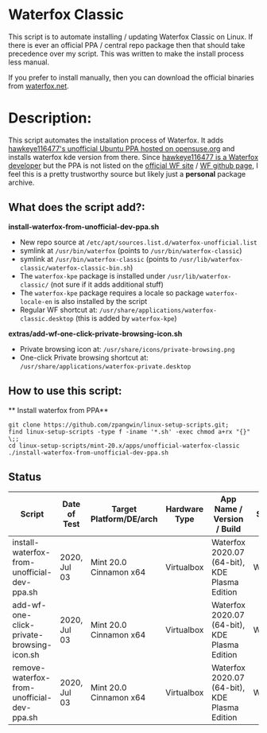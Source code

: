 # Waterfox Classic

This script is to automate installing / updating Waterfox Classic on Linux. If there is ever an official PPA / central repo package then that should take precedence over my script. This was written to make the install process less manual.

If you prefer to install manually, then you can download the official binaries from [waterfox.net](https://www.waterfox.net/).

# Description:

This script automates the installation process of Waterfox. It adds [hawkeye116477's unofficial Ubuntu PPA hosted on opensuse.org](http://download.opensuse.org/repositories/home:/hawkeye116477:/waterfox/xUbuntu_20.04) and installs waterfox kde version from there. Since [hawkeye116477 is a Waterfox developer](https://github.com/MrAlex94/Waterfox/commits?author=hawkeye116477) but the PPA is not listed on the [official WF site](https://www.waterfox.net/) / [WF github page](https://github.com/MrAlex94/Waterfox), I feel this is a pretty trustworthy source but likely just a **personal** package archive.

## What does the script add?:

**install-waterfox-from-unofficial-dev-ppa.sh**

* New repo source at `/etc/apt/sources.list.d/waterfox-unofficial.list`
* symlink at `/usr/bin/waterfox` (points to `/usr/bin/waterfox-classic`)
* symlink at `/usr/bin/waterfox-classic` (points to `/usr/lib/waterfox-classic/waterfox-classic-bin.sh`)
* The `waterfox-kpe` package is installed under `/usr/lib/waterfox-classic/` (not sure if it adds additional stuff)
* The `waterfox-kpe` package requires a locale so package `waterfox-locale-en` is also installed by the script
* Regular WF shortcut at: `/usr/share/applications/waterfox-classic.desktop` (this is added by `waterfox-kpe`)

**extras/add-wf-one-click-private-browsing-icon.sh**

* Private browsing icon at: `/usr/share/icons/private-browsing.png`
* One-click Private browsing shortcut at: `/usr/share/applications/waterfox-private.desktop`

## How to use this script:

** Install waterfox from PPA**

```
git clone https://github.com/zpangwin/linux-setup-scripts.git;
find linux-setup-scripts -type f -iname '*.sh' -exec chmod a+rx "{}" \;;
cd linux-setup-scripts/mint-20.x/apps/unofficial-waterfox-classic
./install-waterfox-from-unofficial-dev-ppa.sh
```

## Status

| Script                                      | Date of Test  | Target Platform/DE/arch | Hardware Type  | App Name / Version / Build   | Status  |
| ------------------------------------------- | ------------- | ------------------------| -------------- | ---------------------------- | ------- |
| install-waterfox-from-unofficial-dev-ppa.sh | 2020, Jul 03  | Mint 20.0 Cinnamon x64  | Virtualbox     | Waterfox 2020.07 (64-bit), KDE Plasma Edition  | Working |
| add-wf-one-click-private-browsing-icon.sh   | 2020, Jul 03  | Mint 20.0 Cinnamon x64  | Virtualbox     | Waterfox 2020.07 (64-bit), KDE Plasma Edition  | Working |
| remove-waterfox-from-unofficial-dev-ppa.sh  | 2020, Jul 03  | Mint 20.0 Cinnamon x64  | Virtualbox     | Waterfox 2020.07 (64-bit), KDE Plasma Edition  | Working |

